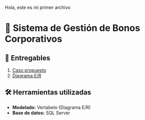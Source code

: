 Hola, este es mi primer archivo
# 🏦 Sistema de Gestión de Bonos Corporativos  

## 📌 Entregables
1. [Caso propuesto](/docs/Tema_caso_propuesto.pdf)  
2. [Diagrama E/R](/diagramas/diagrama_er_bonos.png)  

## 🛠 Herramientas utilizadas
- **Modelado:** Vertabelo (Diagrama E/R)  
- **Base de datos:** SQL Server  
